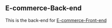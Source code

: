 ## E-commerce-Back-end

This is the back-end for [E-commerce-Front-end](https://github.com/MikelGV/e-commerce-front-end)